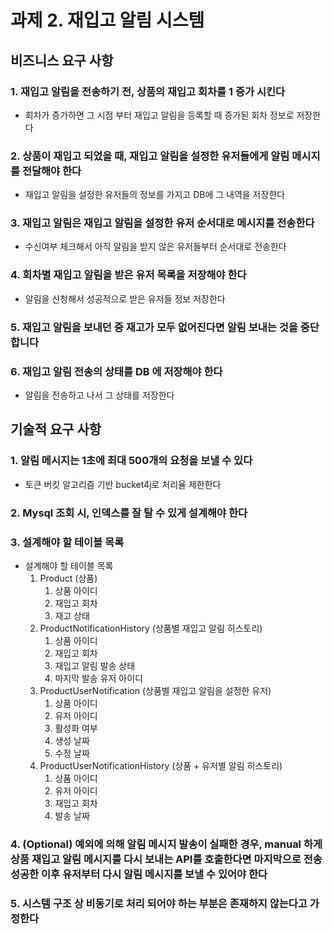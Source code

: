 # 과제 2. 재입고 알림 시스템
## **비즈니스 요구 사항**

### 1. 재입고 알림을 전송하기 전, 상품의 재입고 회차를 1 증가 시킨다
- 회차가 증가하면 그 시점 부터 재입고 알림을 등록할 때 증가된 회차 정보로 저장한다
### 2. 상품이 재입고 되었을 때, 재입고 알림을 설정한 유저들에게 알림 메시지를 전달해야 한다
- 재입고 알림을 설정한 유저들의 정보를 가지고 DB에 그 내역을 저장한다
### 3. 재입고 알림은 재입고 알림을 설정한 유저 순서대로 메시지를 전송한다
- 수신여부 체크해서 아직 알림을 받지 않은 유저들부터 순서대로 전송한다
### 4. 회차별 재입고 알림을 받은 유저 목록을 저장해야 한다 
- 알림을 신청해서 성공적으로 받은 유저들 정보 저장한다
### 5. 재입고 알림을 보내던 중 재고가 모두 없어진다면 알림 보내는 것을 중단합니다

### 6. 재입고 알림 전송의 상태를 DB 에 저장해야 한다
- 알림을 전송하고 나서 그 상태를 저장한다

## 기술적 요구 사항
### 1. 알림 메시지는 1초에 최대 500개의 요청을 보낼 수 있다
- 토큰 버킷 알고리즘 기반 bucket4j로 처리율 제한한다
### 2. Mysql 조회 시, 인덱스를 잘 탈 수 있게 설계해야 한다
### 3. 설계해야 할 테이블 목록
- 설계해야 할 테이블 목록
    1. Product (상품)
        1. 상품 아이디
        2. 재입고 회차
        3. 재고 상태
    2. ProductNotificationHistory (상품별 재입고 알림 히스토리)
        1. 상품 아이디
        2. 재입고 회차
        3. 재입고 알림 발송 상태
        4. 마지막 발송 유저 아이디
    3. ProductUserNotification (상품별 재입고 알림을 설정한 유저)
        1. 상품 아이디
        2. 유저 아이디
        3. 활성화 여부
        4. 생성 날짜
        5. 수정 날짜
    4. ProductUserNotificationHistory (상품 + 유저별 알림 히스토리)
        1. 상품 아이디
        2. 유저 아이디
        3. 재입고 회차
        4. 발송 날짜
### 4. (Optional) 예외에 의해 알림 메시지 발송이 실패한 경우, manual 하게 상품 재입고 알림 메시지를 다시 보내는 API를 호출한다면 마지막으로 전송 성공한 이후 유저부터 다시 알림 메시지를 보낼 수 있어야 한다
### 5. 시스템 구조 상 비동기로 처리 되어야 하는 부분은 존재하지 않는다고 가정한다
